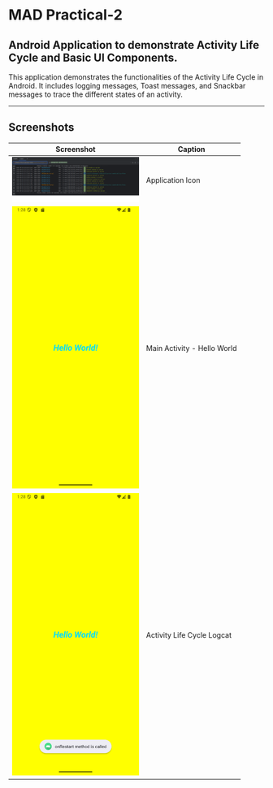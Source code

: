# MAD Practical-2

## Android Application to demonstrate Activity Life Cycle and Basic UI Components.

This application demonstrates the functionalities of the Activity Life Cycle in Android. It includes logging messages, Toast messages, and Snackbar messages to trace the different states of an activity.

---

## Screenshots

| Screenshot                                                                                                                       | Caption                     |
| -------------------------------------------------------------------------------------------------------------------------------- | --------------------------- |
| <img src="https://raw.githubusercontent.com/deep6161/MAD_23012021032_PRACTICAL2/master/SCREENSHOT/SCRREENSHOT-1.png" width="250">      | Application Icon            |
| <img src="https://raw.githubusercontent.com/deep6161/MAD_23012021032_PRACTICAL2/master/SCREENSHOT/Screenshot_20250818_132814.png" width="250"> | Main Activity - Hello World |
| <img src="https://raw.githubusercontent.com/deep6161/MAD_23012021032_PRACTICAL2/master/SCREENSHOT/Screenshot_20250818_132832.png" width="250"> | Activity Life Cycle Logcat  |

